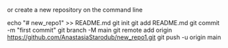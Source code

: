 or create a new repository on the command line

echo "# new_repo1" >> README.md
git init
git add README.md
git commit -m "first commit"
git branch -M main
git remote add origin https://github.com/AnastasiaStarodub/new_repo1.git
git push -u origin main